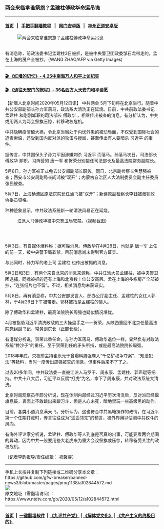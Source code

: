### 两会来临拿谁祭旗？孟建柱傅政华命运吊诡
------------------------

#### [首页](https://github.com/gfw-breaker/banned-news3/blob/master/README.md) &nbsp;&nbsp;|&nbsp;&nbsp; [手把手翻墙教程](https://github.com/gfw-breaker/guides/wiki) &nbsp;&nbsp;|&nbsp;&nbsp; [网门安卓版](https://github.com/oGate2/oGate) &nbsp;&nbsp;|&nbsp;&nbsp; [神州正道安卓版](https://github.com/SzzdOgate/update) 



<div><div class="featured_image">
 <figure>
  <img alt="两会来临拿谁祭旗？孟建柱傅政华命运吊诡" src="https://i.ntdtv.com/assets/uploads/2020/05/GettyImages-476469887-800x450.jpg"/>
 </figure><br/>
 <span class="caption">
  有消息称，前政法委书记孟建柱3日被抓，是被中央警卫团政委邹石龙带走的，孟在上海的房产全被抄。（WANG ZHAO/AFP via Getty Images)
 </span>
</div>
</div><hr/>

#### [ 🎬  《红墙的记忆》- 4.25中南海万人和平上访纪实](http://141.164.39.94:10000/videos/legend/425.html)

 #### [ 🎬  《通往天安门的旅程》- 36名西方人天安门和平请愿 ](http://141.164.39.94:10000/videos/legend/JTT.html)

<div><div class="post_content" itemprop="articleBody">
 <p>
  【新唐人北京时间2020年05月12日讯】
  <ok href="https://www.ntdtv.com/gb/412969.htm">
   中共两会
  </ok>
  5月下旬将在北京举行。随着中共公安部副部长孙力军落马，政法系大清洗正在延烧。日前，中共前政法委书记
  <ok href="https://www.ntdtv.com/gb/孟建柱.htm">
   孟建柱
  </ok>
  和刚刚卸职的司法部长
  <ok href="https://www.ntdtv.com/gb/傅政华.htm">
   傅政华
  </ok>
  ，相继传出被查的消息。有分析认为，中共或用两人为两会祭旗压惊，转移政权危机。
 </p>
 <p>
  中共隐瞒疫情酿大祸，令北京当局处于内忧外患的被动局面，不仅受到国际社会的追责索偿，还受到国内反对派的攻击与搅局，甚至传出有人要暗杀
  <ok href="https://www.ntdtv.com/gb/习近平.htm">
   习近平
  </ok>
  的事件。
 </p>
 <p>
  据传言，中共国保头子孙力军因涉嫌刺杀
  <ok href="https://www.ntdtv.com/gb/习近平.htm">
   习近平
  </ok>
  而落马。孙落马次日，司法部长
  <ok href="https://www.ntdtv.com/gb/傅政华.htm">
   傅政华
  </ok>
  卸职。习阵营的
  <ok href="https://www.ntdtv.com/gb/唐一军.htm">
   唐一军
  </ok>
  和贺荣分别接任司法部长及最高法院常务副院长。
 </p>
 <p>
  5月8日，孙力军被正式免去公安部副部长职务。同日，北京副检察长焦慧强被查；西安市公安局副局长阎鸿被“双开”；内蒙古自治区人大法制委员会副主任委员张民被查。
 </p>
 <p>
  5月7日，上海杨浦区原法院院长任涌飞被“双开”；新疆原副检察长李钰被撤销政协委员资格。
 </p>
 <p>
  种种迹象显示，中共政法系统新一轮清洗风暴正在延烧。
 </p>
 <figure class="wp-caption alignnone" id="attachment_102835357" style="width: 600px">
  <ok href="https://i.ntdtv.com/assets/uploads/2020/04/maxresdefault-60-800x450-1.jpg">
   <img alt="" class="size-medium wp-image-102835357" src="https://i.ntdtv.com/assets/uploads/2020/04/maxresdefault-60-800x450-1-600x338.jpg"/>
  </ok>
  <br/><figcaption class="wp-caption-text">
   江派人马傅政华被中央警卫局软禁。（视频截图）
  </figcaption><br/>
 </figure><br/>
 <p>
  5月3日，有自媒体爆料称：据可靠消息，傅政华在4月28日，也就是
  <ok href="https://www.ntdtv.com/gb/唐一军.htm">
   唐一军
  </ok>
  上任的前一天，被中央警卫局软禁。目前消息尚未得到官方证实。
 </p>
 <p>
  与此同时，孙力军的老上司
  <ok href="https://www.ntdtv.com/gb/孟建柱.htm">
   孟建柱
  </ok>
  也传出被抓的消息。
 </p>
 <p>
  5月2日和3日，有两个来自北京的消息来源称，中共江派大员孟建柱，被中央警卫团逮捕，同批被抓的还有上海和北京数十位公安高层。孟在上海的多栋房产全部被抄，“连张纸片也不留”。不过，相关消息均未获证实。
 </p>
 <p>
  5月8日，再有消息称，中共公安部发言人、部办公厅副主任、孟建柱的女红人郭林，于4月26日下午被带走。郭林被指是孟建柱的情人。
 </p>
 <p>
  除了傅政华和孟建柱，最高法院院长周强也疑似情况堪忧。
 </p>
 <p>
  4月被指助习近平清洗政敌的三大操盘手之——贺荣，从陕西重回不北京任最高法院党组副书记、常务副院长（正部长级）。
 </p>
 <p>
  有港媒分析说，贺荣此番任命，与孙力军落马、傅政华退位一样，显然负有对政法系统“搀沙子”的重任。至于贺荣到任的矛头所指，或是最高法院院长周强。
 </p>
 <p>
  2018年年底，央视前主持崔永元于曾爆料周强卷入“千亿矿权争夺案”，“知法犯法”等猛料，当时一度传出周强被查的消息。但事件后来不了了之。
 </p>
 <p>
  过去20多年间，中共政法委一直被江派人马罗干、周永康、孟建柱、郭声琨等把持。中共十八大后，习近平以反腐“打虎”为名，拿下了周永康，并对政法系统大清洗。
 </p>
 <p>
  北京时局观察员华颇分析说，现在体制内部经过习近平历次清洗后，反对派已经偃旗息鼓，表面上不敢跳出来跟习斗，但是人心未死，暗地里玩一些高级黑的动作。
 </p>
 <p>
  目前，各类小道消息满天飞。分析认为，这也符合中共黑箱操作的政情，在习近平第一个任期打虎时，传言往往成为“遥遥领先”的预言，被外界用以估测中共权斗的风向。
 </p>
 <p>
  有海外评论家分析说，孟建柱、傅政华等人到底是否真的出事，可能要看两会期间的异动，因为中共一般要用些大老虎来为重大会议祭旗或压惊，转移备受关注的政权危机。
 </p>
 <p>
  （记者李韵报导/责任编辑： 祝馨睿）
 </p>
 <div class="single_ad">
 </div>
</div>
</div>
<hr/>
手机上长按并复制下列链接或二维码分享本文章：<br/>
https://github.com/gfw-breaker/banned-news3/blob/master/pages/prog1138/a102844572.md <br/>
<a href='https://github.com/gfw-breaker/banned-news3/blob/master/pages/prog1138/a102844572.md'><img src='https://github.com/gfw-breaker/banned-news3/blob/master/pages/prog1138/a102844572.md.png'/></a> <br/>
原文地址（需翻墙访问）：https://www.ntdtv.com/gb/2020/05/12/a102844572.html


------------------------
#### [首页](https://github.com/gfw-breaker/banned-news3/blob/master/README.md) &nbsp;|&nbsp; [一键翻墙软件](https://github.com/gfw-breaker/nogfw/blob/master/README.md) &nbsp;| [《九评共产党》](https://github.com/gfw-breaker/9ping.md/blob/master/README.md#九评之一评共产党是什么) | [《解体党文化》](https://github.com/gfw-breaker/jtdwh.md/blob/master/README.md) | [《共产主义的终极目的》](https://github.com/gfw-breaker/gczydzjmd.md/blob/master/README.md)


<img src='http://gfw-breaker.win/banned-news3/pages/prog1138/a102844572.md' width='0px' height='0px'/>